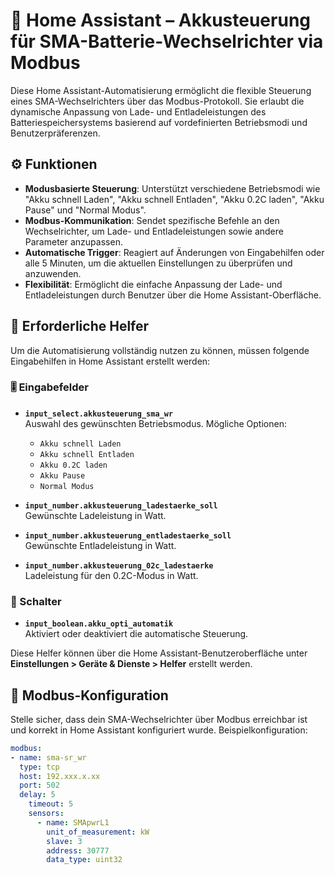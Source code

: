 # 🔋 Home Assistant – Akkusteuerung für SMA-Batterie-Wechselrichter via Modbus

Diese Home Assistant-Automatisierung ermöglicht die flexible Steuerung eines SMA-Wechselrichters über das Modbus-Protokoll. Sie erlaubt die dynamische Anpassung von Lade- und Entladeleistungen des Batteriespeichersystems basierend auf vordefinierten Betriebsmodi und Benutzerpräferenzen.

## ⚙️ Funktionen

- **Modusbasierte Steuerung**: Unterstützt verschiedene Betriebsmodi wie "Akku schnell Laden", "Akku schnell Entladen", "Akku 0.2C laden", "Akku Pause" und "Normal Modus".
- **Modbus-Kommunikation**: Sendet spezifische Befehle an den Wechselrichter, um Lade- und Entladeleistungen sowie andere Parameter anzupassen.
- **Automatische Trigger**: Reagiert auf Änderungen von Eingabehilfen oder alle 5 Minuten, um die aktuellen Einstellungen zu überprüfen und anzuwenden.
- **Flexibilität**: Ermöglicht die einfache Anpassung der Lade- und Entladeleistungen durch Benutzer über die Home Assistant-Oberfläche.

## 🧰 Erforderliche Helfer

Um die Automatisierung vollständig nutzen zu können, müssen folgende Eingabehilfen in Home Assistant erstellt werden:

### 🎚️ Eingabefelder

- **`input_select.akkusteuerung_sma_wr`**  
  Auswahl des gewünschten Betriebsmodus. Mögliche Optionen:
  - `Akku schnell Laden`
  - `Akku schnell Entladen`
  - `Akku 0.2C laden`
  - `Akku Pause`
  - `Normal Modus`

- **`input_number.akkusteuerung_ladestaerke_soll`**  
  Gewünschte Ladeleistung in Watt.

- **`input_number.akkusteuerung_entladestaerke_soll`**  
  Gewünschte Entladeleistung in Watt.

- **`input_number.akkusteuerung_02c_ladestaerke`**  
  Ladeleistung für den 0.2C-Modus in Watt.

### 🔘 Schalter

- **`input_boolean.akku_opti_automatik`**  
  Aktiviert oder deaktiviert die automatische Steuerung.

Diese Helfer können über die Home Assistant-Benutzeroberfläche unter **Einstellungen > Geräte & Dienste > Helfer** erstellt werden.

## 🔌 Modbus-Konfiguration

Stelle sicher, dass dein SMA-Wechselrichter über Modbus erreichbar ist und korrekt in Home Assistant konfiguriert wurde. Beispielkonfiguration:

```yaml
modbus:
- name: sma-sr_wr
  type: tcp
  host: 192.xxx.x.xx
  port: 502
  delay: 5
    timeout: 5
    sensors:
      - name: SMApwrL1
        unit_of_measurement: kW
        slave: 3
        address: 30777
        data_type: uint32

